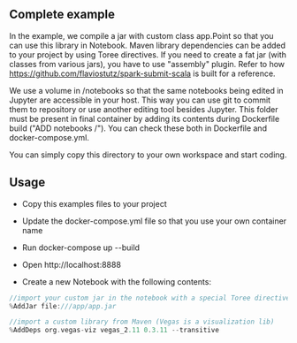 ## Complete example

In the example, we compile a jar with custom class app.Point so that you can use this library in Notebook. Maven library dependencies can be added to your project by using Toree directives. If you need to create a fat jar (with classes from various jars), you have to use "assembly" plugin. Refer to how https://github.com/flaviostutz/spark-submit-scala is built for a reference.

We use a volume in /notebooks so that the same notebooks being edited in Jupyter are accessible in your host. This way you can use git to commit them to repository or use another editing tool besides Jupyter. This folder must be present in final container by adding its contents during Dockerfile build ("ADD notebooks /"). You can check these both in Dockerfile and docker-compose.yml.

You can simply copy this directory to your own workspace and start coding.

## Usage

* Copy this examples files to your project

* Update the docker-compose.yml file so that you use your own container name

* Run docker-compose up --build

* Open http://localhost:8888

* Create a new Notebook with the following contents:

```scala
//import your custom jar in the notebook with a special Toree directive
%AddJar file:///app/app.jar

//import a custom library from Maven (Vegas is a visualization lib)
%AddDeps org.vegas-viz vegas_2.11 0.3.11 --transitive
```
